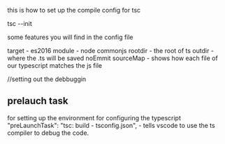 
this is how to set up the compile config for tsc

tsc --init 

some features you will find in the config file

target - es2016
module - node commonjs 
rootdir  - the root of ts
outdir - where the .ts will be saved
noEmmit
sourceMap - shows how each file of our typescript matches the js file


//setting out the debbuggin

prelauch task
---------------
for setting up the environment for configuring the typescript
"preLaunchTask": "tsc: build - tsconfig.json", - tells vscode to use the ts compiler to debug the code.
